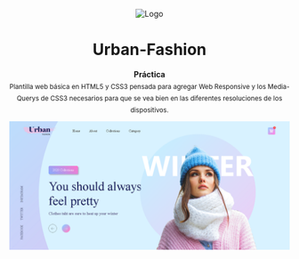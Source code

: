 <p align="center"><img src="https://raw.githubusercontent.com/TaynisRW/Urban-Fashion/master/img/favicon.ico" alt="Logo" width="150" height="150" />
</p>
<h1 align="center">Urban-Fashion</h1>
<p align="center"><b>Práctica</b></br>
<sub>Plantilla web básica en HTML5 y CSS3 pensada para agregar Web Responsive y los Media-Querys de CSS3 necesarios para que se vea bien en las diferentes resoluciones de los dispositivos.</sub>
</p>

![Demo](https://raw.githubusercontent.com/TaynisRW/Urban-Fashion/master/img/DEMO.png "Demo")
